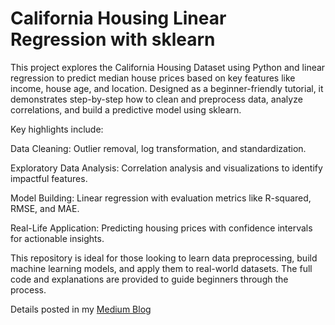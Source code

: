# California Housing Linear Regression with sklearn

This project explores the California Housing Dataset using Python and linear regression to predict median house prices based on key features like income, house age, and location. Designed as a beginner-friendly tutorial, it demonstrates step-by-step how to clean and preprocess data, analyze correlations, and build a predictive model using sklearn.

Key highlights include:

Data Cleaning: Outlier removal, log transformation, and standardization.

Exploratory Data Analysis: Correlation analysis and visualizations to identify impactful features.

Model Building: Linear regression with evaluation metrics like R-squared, RMSE, and MAE.

Real-Life Application: Predicting housing prices with confidence intervals for actionable insights.

This repository is ideal for those looking to learn data preprocessing, build machine learning models, and apply them to real-world datasets. The full code and explanations are provided to guide beginners through the process.

Details posted in my [Medium Blog](https://medium.com/@kwanqi.yt/california-housing-linear-regression-with-sklearn-bef43f1e1246)
